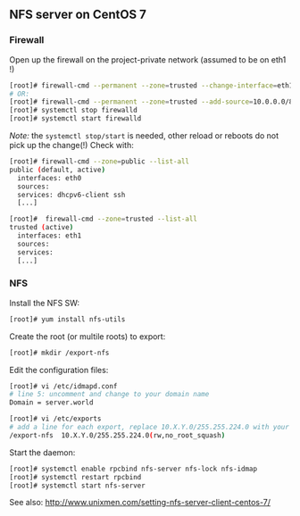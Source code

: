 ## NFS server on CentOS 7

### Firewall

Open up the firewall on the project-private network (assumed to be on eth1 !)
```sh
[root]# firewall-cmd --permanent --zone=trusted --change-interface=eth1
# OR:
[root]# firewall-cmd --permanent --zone=trusted --add-source=10.0.0.0/8
[root]# systemctl stop firewalld
[root]# systemctl start firewalld
```
_Note:_ the `systemctl stop/start` is needed, other reload or reboots do not pick up the change(!)
Check with:
```sh
[root]# firewall-cmd --zone=public --list-all
public (default, active)
  interfaces: eth0
  sources: 
  services: dhcpv6-client ssh
  [...]

[root]#  firewall-cmd --zone=trusted --list-all
trusted (active)
  interfaces: eth1
  sources: 
  services:
  [...]
```

### NFS

Install the NFS SW:
```sh
[root]# yum install nfs-utils
```

Create the root (or multile roots) to export:
```sh
[root]# mkdir /export-nfs
```

Edit the configuration files:
```sh
[root]# vi /etc/idmapd.conf
# line 5: uncomment and change to your domain name
Domain = server.world

[root]# vi /etc/exports
# add a line for each export, replace 10.X.Y.0/255.255.224.0 with your project's private network address and mask
/export-nfs  10.X.Y.0/255.255.224.0(rw,no_root_squash)
```

Start the daemon:
```sh
[root]# systemctl enable rpcbind nfs-server nfs-lock nfs-idmap
[root]# systemctl restart rpcbind
[root]# systemctl start nfs-server
```

See also: http://www.unixmen.com/setting-nfs-server-client-centos-7/